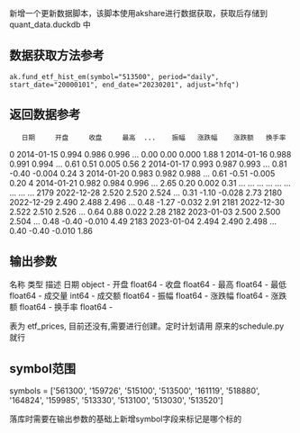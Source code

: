 新增一个更新数据脚本，该脚本使用akshare进行数据获取，获取后存储到 quant_data.duckdb 中


## 数据获取方法参考

```code
ak.fund_etf_hist_em(symbol="513500", period="daily", start_date="20000101", end_date="20230201", adjust="hfq")
```

## 返回数据参考
       日期     开盘     收盘     最高  ...    振幅   涨跌幅    涨跌额   换手率
0     2014-01-15  0.994  0.986  0.996  ...  0.00  0.00  0.000  1.88
1     2014-01-16  0.988  0.991  0.994  ...  0.61  0.51  0.005  0.56
2     2014-01-17  0.993  0.987  0.993  ...  0.81 -0.40 -0.004  0.24
3     2014-01-20  0.983  0.982  0.988  ...  0.61 -0.51 -0.005  0.20
4     2014-01-21  0.982  0.984  0.996  ...  2.65  0.20  0.002  0.31
          ...    ...    ...    ...  ...   ...   ...    ...   ...
2179  2022-12-28  2.520  2.520  2.524  ...  0.31 -1.10 -0.028  2.73
2180  2022-12-29  2.490  2.488  2.496  ...  0.48 -1.27 -0.032  2.91
2181  2022-12-30  2.522  2.510  2.526  ...  0.64  0.88  0.022  2.28
2182  2023-01-03  2.500  2.500  2.504  ...  0.48 -0.40 -0.010  4.49
2183  2023-01-04  2.494  2.490  2.498  ...  0.40 -0.40 -0.010  1.86

## 输出参数

名称	类型	描述
日期	object	-
开盘	float64	-
收盘	float64	-
最高	float64	-
最低	float64	-
成交量	int64	-
成交额	float64	-
振幅	float64	-
涨跌幅	float64	-
涨跌额	float64	-
换手率	float64	-


表为 etf_prices, 目前还没有,需要进行创建。定时计划请用 原来的schedule.py 就行


## symbol范围

symbols = ['561300', '159726', '515100', '513500', '161119', '518880', '164824', '159985', '513330', '513100', '513030', '513520']

落库时需要在输出参数的基础上新增symbol字段来标记是哪个标的


